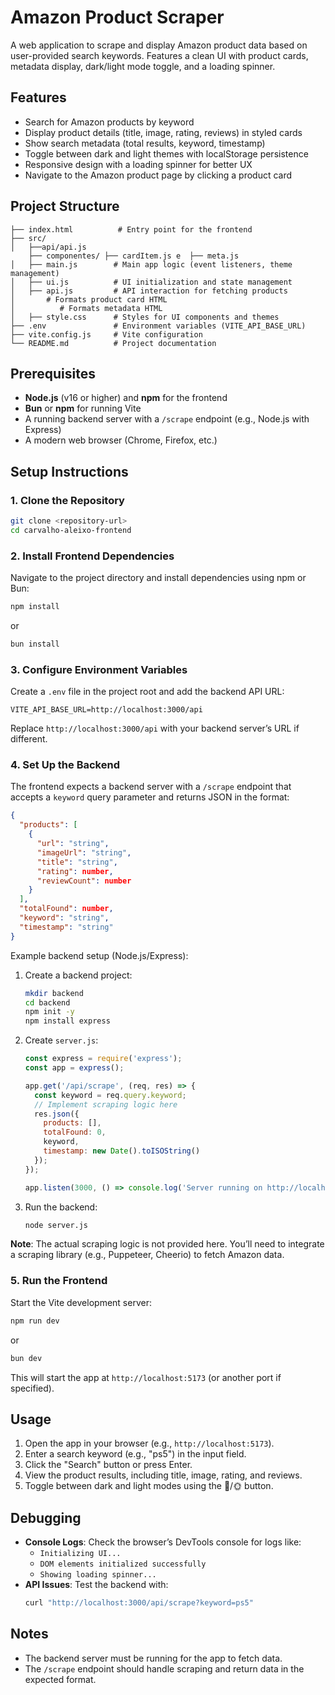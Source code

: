 # Amazon Product Scraper

A web application to scrape and display Amazon product data based on user-provided search keywords. Features a clean UI with product cards, metadata display, dark/light mode toggle, and a loading spinner.

## Features
- Search for Amazon products by keyword
- Display product details (title, image, rating, reviews) in styled cards
- Show search metadata (total results, keyword, timestamp)
- Toggle between dark and light themes with localStorage persistence
- Responsive design with a loading spinner for better UX
- Navigate to the Amazon product page by clicking a product card
## Project Structure
```
├── index.html          # Entry point for the frontend
├── src/
│   ├──api/api.js
    ├── componentes/ ├── cardItem.js e  ├── meta.js   
│   ├── main.js        # Main app logic (event listeners, theme management)
│   ├── ui.js          # UI initialization and state management
│   ├── api.js         # API interaction for fetching products
│       # Formats product card HTML
│          # Formats metadata HTML
│   ├── style.css      # Styles for UI components and themes
├── .env               # Environment variables (VITE_API_BASE_URL)
├── vite.config.js     # Vite configuration
└── README.md          # Project documentation
```

## Prerequisites
- **Node.js** (v16 or higher) and **npm** for the frontend
- **Bun** or **npm** for running Vite
- A running backend server with a `/scrape` endpoint (e.g., Node.js with Express)
- A modern web browser (Chrome, Firefox, etc.)

## Setup Instructions

### 1. Clone the Repository
```bash
git clone <repository-url>
cd carvalho-aleixo-frontend
```

### 2. Install Frontend Dependencies
Navigate to the project directory and install dependencies using npm or Bun:
```bash
npm install
```
or
```bash
bun install
```

### 3. Configure Environment Variables
Create a `.env` file in the project root and add the backend API URL:
```env
VITE_API_BASE_URL=http://localhost:3000/api
```
Replace `http://localhost:3000/api` with your backend server’s URL if different.

### 4. Set Up the Backend
The frontend expects a backend server with a `/scrape` endpoint that accepts a `keyword` query parameter and returns JSON in the format:
```json
{
  "products": [
    {
      "url": "string",
      "imageUrl": "string",
      "title": "string",
      "rating": number,
      "reviewCount": number
    }
  ],
  "totalFound": number,
  "keyword": "string",
  "timestamp": "string"
}
```

Example backend setup (Node.js/Express):
1. Create a backend project:
   ```bash
   mkdir backend
   cd backend
   npm init -y
   npm install express
   ```
2. Create `server.js`:
   ```javascript
   const express = require('express');
   const app = express();

   app.get('/api/scrape', (req, res) => {
     const keyword = req.query.keyword;
     // Implement scraping logic here
     res.json({
       products: [],
       totalFound: 0,
       keyword,
       timestamp: new Date().toISOString()
     });
   });

   app.listen(3000, () => console.log('Server running on http://localhost:3000'));
   ```
3. Run the backend:
   ```bash
   node server.js
   ```

**Note**: The actual scraping logic is not provided here. You’ll need to integrate a scraping library (e.g., Puppeteer, Cheerio) to fetch Amazon data.

### 5. Run the Frontend
Start the Vite development server:
```bash
npm run dev
```
or
```bash
bun dev
```

This will start the app at `http://localhost:5173` (or another port if specified).

## Usage
1. Open the app in your browser (e.g., `http://localhost:5173`).
2. Enter a search keyword (e.g., "ps5") in the input field.
3. Click the "Search" button or press Enter.
4. View the product results, including title, image, rating, and reviews.
5. Toggle between dark and light modes using the 🌙/🌞 button.

## Debugging
- **Console Logs**: Check the browser’s DevTools console for logs like:
  - `Initializing UI...`
  - `DOM elements initialized successfully`
  - `Showing loading spinner...`
- **API Issues**: Test the backend with:
  ```bash
  curl "http://localhost:3000/api/scrape?keyword=ps5"
  ```

## Notes
- The backend server must be running for the app to fetch data.
- The `/scrape` endpoint should handle scraping and return data in the expected format.
